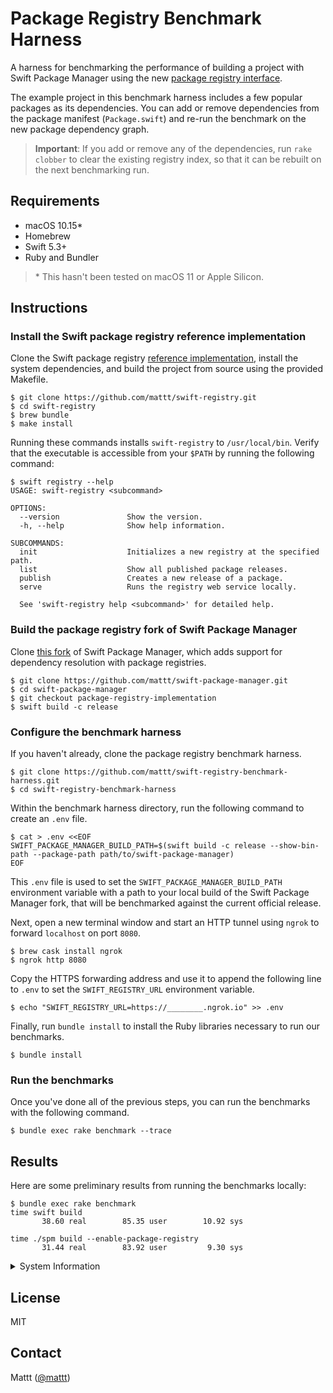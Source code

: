 # Package Registry Benchmark Harness

A harness for benchmarking the performance of
building a project with Swift Package Manager
using the new [package registry interface](https://github.com/apple/swift-package-manager/pull/3023).

The example project in this benchmark harness includes
a few popular packages as its dependencies.
You can add or remove dependencies from the package manifest (`Package.swift`)
and re-run the benchmark on the new package dependency graph.

> **Important**:
> If you add or remove any of the dependencies,
> run `rake clobber` to clear the existing registry index,
> so that it can be rebuilt on the next benchmarking run.

## Requirements

- macOS 10.15\*
- Homebrew
- Swift 5.3+
- Ruby and Bundler

> \* This hasn't been tested on macOS 11 or Apple Silicon.

## Instructions

### Install the Swift package registry reference implementation

Clone the Swift package registry
[reference implementation](https://github.com/mattt/swift-registry),
install the system dependencies,
and build the project from source using the provided Makefile.

```terminal
$ git clone https://github.com/mattt/swift-registry.git
$ cd swift-registry
$ brew bundle
$ make install
```

Running these commands installs `swift-registry` to `/usr/local/bin`.
Verify that the executable is accessible from your `$PATH`
by running the following command:

```terminal
$ swift registry --help
USAGE: swift-registry <subcommand>

OPTIONS:
  --version               Show the version.
  -h, --help              Show help information.

SUBCOMMANDS:
  init                    Initializes a new registry at the specified path.
  list                    Show all published package releases.
  publish                 Creates a new release of a package.
  serve                   Runs the registry web service locally.

  See 'swift-registry help <subcommand>' for detailed help.

```

### Build the package registry fork of Swift Package Manager

Clone [this fork](https://github.com/mattt/swift-package-manager)
of Swift Package Manager,
which adds support for dependency resolution with package registries.

```terminal
$ git clone https://github.com/mattt/swift-package-manager.git
$ cd swift-package-manager
$ git checkout package-registry-implementation
$ swift build -c release
```

### Configure the benchmark harness

If you haven't already,
clone the package registry benchmark harness.

```terminal
$ git clone https://github.com/mattt/swift-registry-benchmark-harness.git
$ cd swift-registry-benchmark-harness
```

Within the benchmark harness directory,
run the following command to create an `.env` file.

```terminal
$ cat > .env <<EOF
SWIFT_PACKAGE_MANAGER_BUILD_PATH=$(swift build -c release --show-bin-path --package-path path/to/swift-package-manager)
EOF
```

This `.env` file is used to set the
`SWIFT_PACKAGE_MANAGER_BUILD_PATH` environment variable
with a path to your local build of the Swift Package Manager fork,
that will be benchmarked against the current official release.

Next, open a new terminal window and start an HTTP tunnel using `ngrok`
to forward `localhost` on port `8080`.

```terminal
$ brew cask install ngrok
$ ngrok http 8080
```

Copy the HTTPS forwarding address
and use it to append the following line to `.env`
to set the `SWIFT_REGISTRY_URL` environment variable.

```terminal
$ echo "SWIFT_REGISTRY_URL=https://________.ngrok.io" >> .env
```

Finally,
run `bundle install` to install the Ruby libraries
necessary to run our benchmarks.

```terminal
$ bundle install
```

### Run the benchmarks

Once you've done all of the previous steps,
you can run the benchmarks with the following command.

```terminal
$ bundle exec rake benchmark --trace
```

## Results

Here are some preliminary results from running the benchmarks locally:

```terminal
$ bundle exec rake benchmark
time swift build
       38.60 real        85.35 user        10.92 sys

time ./spm build --enable-package-registry
       31.44 real        83.92 user         9.30 sys
```

<details>
<summary>System Information</summary>

```terminal
$ system_profiler SPHardwareDataType
Model Name: iMac
Model Identifier: iMac18,3
Processor Name: Quad-Core Intel Core i7
Processor Speed: 4.2 GHz
Memory: 40 GB

$ sw_vers
ProductName:	Mac OS X
ProductVersion:	10.15.7
BuildVersion:	19H15

$ swift --version
Apple Swift version 5.3.1 (swiftlang-1200.0.41 clang-1200.0.32.8)
Target: x86_64-apple-darwin19.6.0
```

</details>

## License

MIT

## Contact

Mattt ([@mattt](https://twitter.com/mattt))
